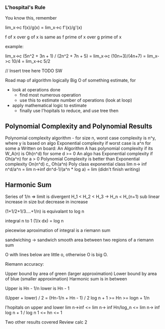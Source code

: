 ### L'hospital's Rule

You know this, remember

lim_x->c f(x)/g(x) = lim_x->c f'(x)/g'(x)

f of x over g of x is same as f prime of x over g prime of x

example:

lim_x->c (5n^2 + 3n + 1) / (2n^2 + 7n + 5)
        =
lim_x->c (10n+3)/(4n+7)
        =
lim_x->c 10/4 = lim_x->c 5/2

// Insert tree here TODO SW

Road map of algorithm logically
Big O of something estimate, for
- look at operations done
    - find most numerous operation
    - use this to estimate number of operations (look at loop)
- apply mathematical logic to estimate
    - finally use l'hopitals to reduce, and use tree then

## Polynomial Complexity and Polynomial Results
Polynomial complexity algorithm - for size n, worst case complexity is n^y, where y is based on algo
Exponential complexity if worst case is a^n for some a
Written on board:
    An Algorithm A has polynomial complexity if its W_A(n) is Oh(n^d) for some d >= 0
    An algo has Exponential complexity if Oh(a^n) for a > 0
    Polynomial Complexity is better than Exponential complexity
        On(n^d) c_ Oh(a^n)
        Poly class  exponential class
    lim n-> inf n^d/a^n = lim n->inf dn^d-1/(a^n * log a)
    = lim (didn't finish writing)


## Harmonic Sum

Series of 1/n => limit is divergent
H_1 < H_2 < H_3 -> H_n < H_(n+1)
sub linear increase in size but decrease in increase

(1+1/2+1/3....+1/n) is equivalant to log n

integral n to 1 (1/x dx) = log n

piecewise aproximation of integral is a riemann sum

sandwiching -> sandwich smooth area between two regions of a riemann sum


O with lines below are little o, otherwise O is big O.

Riemann accuracy:

Upper bound by area of green (larger approximation)
Lower bound by area of blue (smaller approximation)
Harmonic sum is in between

Upper is Hn - 1/n
lower is Hn - 1

(Upper + lower) / 2 = (Hn-1/n + Hn - 1) / 2
log n + 1 >= Hn >= logn + 1/n

l'hopitals on upper and lower
lim n->inf <= lim n-> inf Hn/log_n  <= lim n-> inf log n + 1 / log n
1 <= hn <= 1

Two other results covered
Review calc 2
